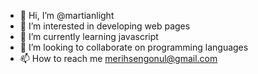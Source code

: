 - 👋 Hi, I’m @martianlight
- 👀 I’m interested in developing web pages
- 🌱 I’m currently learning javascript
- 💞️ I’m looking to collaborate on programming languages 
- 📫 How to reach me merihsengonul@gmail.com

<!---
martianlight/martianlight is a ✨ special ✨ repository because its `README.md` (this file) appears on your GitHub profile.
You can click the Preview link to take a look at your changes.
--->
